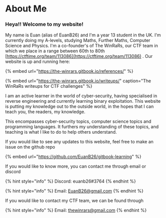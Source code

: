 # About Me

### Heya!! Welcome to my website!

My name is Euan \(alias of EuanB26\) and I'm a year 13 student in the UK. I'm currently doing my A-levels, studying Maths, Further Maths, Computer Science and Physics. I'm a co-founder's of The WinRaRs, our CTF team in which we place in a range between 60th to 80th [https://ctftime.org/team/113086](https://ctftime.org/team/113086) . Our website is up and running here:

{% embed url="https://the-winrars.gitbook.io/references/" %}

{% embed url="https://the-winrars.gitbook.io/writeups/" caption="The WinRaRs writeups for CTF challenges" %}

I am an active learner in the world of cyber-security, having specialised in reverse engineering and currently learning binary exploitation. This website is putting my knowledge out to the outside world, in the hopes that I can teach you, the readers, my knowledge.

This encompasses cyber-security topics, computer science topics and programming languages. It furthers my understanding of these topics, and teaching is what I like to do to help others understand.

If you would like to see any updates to this website, feel free to make an issue on the github repo

{% embed url="https://github.com/EuanB26/gitbook-learning" %}

If you would like to know more, you can contact me through email or discord

{% hint style="info" %}
Discord: euanb26\#3764
{% endhint %}

{% hint style="info" %}
Email: EuanB26@gmail.com
{% endhint %}

If you would like to contact my CTF team, we can be found through

{% hint style="info" %}
Email: thewinrars@gmail.com
{% endhint %}



